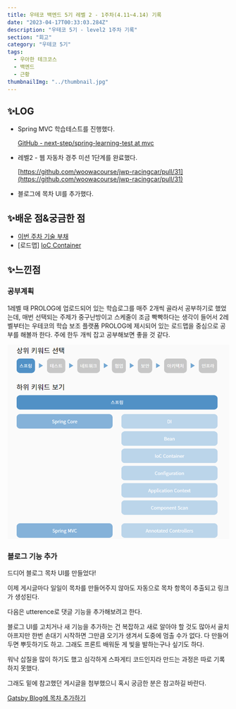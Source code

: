 ```yaml
---
title: 우테코 백엔드 5기 레벨 2 - 1주차(4.11~4.14) 기록
date: "2023-04-17T00:33:03.284Z"
description: "우테코 5기 - level2 1주차 기록"
section: "회고" 
category: "우테코 5기"
tags:
  - 우아한 테크코스
  - 백엔드
  - 근황
thumbnailImg: "../thumbnail.jpg"
---
```


## ✨LOG

- Spring MVC 학습테스트를 진행했다.

  [GitHub - next-step/spring-learning-test at mvc](https://github.com/next-step/spring-learning-test/tree/mvc)

- 레벨2 - 웹 자동차 경주 미션 1단계를 완료했다.

  [https://github.com/woowacourse/jwp-racingcar/pull/31](https://github.com/woowacourse/jwp-racingcar/pull/31)

- 블로그에 목차 UI를 추가했다.

## ✨배운 점&궁금한 점

- [이번 주차 기술 부채](https://amaran-th.github.io/%EC%9A%B0%ED%85%8C%EC%BD%94%205%EA%B8%B0/[%EA%B8%B0%EC%88%A0%EB%B6%80%EC%B1%84]%20%EC%9A%B0%ED%85%8C%EC%BD%94%205%EA%B8%B0%20%EB%A0%88%EB%B2%A82%20-%201%EC%A3%BC%EC%B0%A8/)
- [로드맵] [IoC Container](https://amaran-th.github.io/Spring/[Spring]%20IoC%20Container/)

## ✨느낀점

### 공부계획

1레벨 때 PROLOG에 업로드되어 있는 학습로그를 매주 2개씩 골라서 공부하기로 했었는데, 매번 선택되는 주제가 중구난방이고 스케줄이 조금 빡빡하다는 생각이 들어서 2레벨부터는 우테코의 학습 보조 플랫폼 PROLOG에 제시되어 있는 로드맵을 중심으로 공부를 해볼까 한다. 주에 한두 개씩 잡고 공부해보면 좋을 것 같다.

![Untitled](roadmap.png)

### 블로그 기능 추가

드디어 블로그 목차 UI를 만들었다!

이제 게시글마다 일일이 목차를 만들어주지 않아도 자동으로 목차 항목이 추출되고 링크가 생성된다.

다음은 utterence로 댓글 기능을 추가해보려고 한다.

블로그 UI를 고치거나 새 기능을 추가하는 건 복잡하고 새로 알아야 할 것도 많아서 골치아프지만 한번 손대기 시작하면 그만큼 오기가 생겨서 도중에 멈출 수가 없다. 다 만들어두면 뿌듯하기도 하고. 그래도 프론트 배워둔 게 빛을 발하는구나 싶기도 하다.

워낙 삽질을 많이 하기도 했고 심각하게 스파게티 코드인지라 만드는 과정은 따로 기록하지 못했다.

그래도 밑에 참고했던 게시글을 첨부했으니 혹시 궁금한 분은 참고하길 바란다.

[Gatsby Blog에 목차 추가하기](https://soopdop.github.io/2020/12/03/add-table-of-content-gatsby/)

